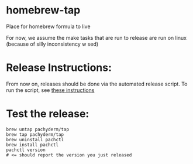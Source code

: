 # homebrew-tap
Place for homebrew formula to live

For now, we assume the make tasks that are run to release are run on linux (because of silly inconsistency w sed)

# Release Instructions:

From now on, releases should be done via the automated release script. To run the script, see [these instructions](https://github.com/pachyderm/pachyderm/blob/master/doc/release_instructions.md)

# Test the release:

    brew untap pachyderm/tap
    brew tap pachyderm/tap
    brew uninstall pachctl
    brew install pachctl
    pachctl version
    # <= should report the version you just released
